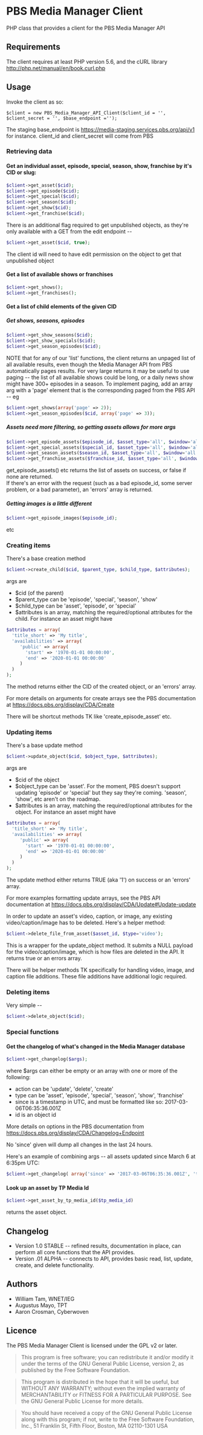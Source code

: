 # PBS Media Manager Client
PHP class that provides a client for the PBS Media Manager API

## Requirements
The client requires at least PHP version 5.6, and the cURL library <http://php.net/manual/en/book.curl.php>

## Usage
Invoke the client as so:

`$client = new PBS_Media_Manager_API_Client($client_id = '', $client_secret = '', $base_endpoint ='');`

The staging base_endpoint is 
https://media-staging.services.pbs.org/api/v1 
for instance.
client_id and client_secret will come from PBS

### Retrieving data

#### Get an individual asset, episode, special, season, show, franchise by it's CID or slug:

```php
$client->get_asset($cid);
$client->get_episode($cid);
$client->get_special($cid);
$client->get_season($cid);
$client->get_show($cid);
$client->get_franchise($cid);
```

There is an additional flag required to get unpublished objects, as they're only available with a GET from the edit endpoint -- 

```php
$client->get_asset($cid, true);
```
The client id will need to have edit permission on the object to get that unpublished object


#### Get a list of available shows or franchises 

```php
$client->get_shows();
$client->get_franchises();
```

#### Get a list of child elements of the given CID 

##### Get shows, seasons, episodes 

```php
$client->get_show_seasons($cid);
$client->get_show_specials($cid);
$client->get_season_episodes($cid);
```

NOTE that for any of our 'list' functions, the client returns an unpaged list of all available results, even though the Media Manager API from PBS automatically pages results. 
For very large returns it may be useful to use paging -- the list of all available shows could be long, or a daily news show might have 300+ episodes in a season. 
To implement paging, add an array arg with a 'page' element that is the corresponding paged from the PBS API -- eg 

```php
$client->get_shows(array('page' => 2));
$client->get_season_episodes($cid, array('page' => 3));
```

##### Assets need more filtering, so getting assets allows for more args

```php
$client->get_episode_assets($episode_id, $asset_type='all', $window='all');
$client->get_special_assets($special_id, $asset_type='all', $window='all');
$client->get_season_assets($season_id, $asset_type='all', $window='all');
$client->get_franchise_assets($franchise_id, $asset_type='all', $window='all');
```

get_episode_assets() etc returns the list of assets on success, or false if none are returned.  
If there's an error with the request (such as a bad episode_id, some server problem, or a bad parameter), an 'errors' array is returned.


##### Getting images is a little different

```php
$client->get_episode_images($episode_id);
```
etc

### Creating items

There's a base creation method

```php
$client->create_child($cid, $parent_type, $child_type, $attributes);
```
args are
* $cid (of the parent)
* $parent_type can be 'episode', 'special', 'season', 'show'
* $child_type can be 'asset', 'episode', or 'special'
* $attributes is an array, matching the required/optional attributes for the child.  For instance an asset might have

```php
$attributes = array(
  'title_short' => 'My title',
  'availabilities' => array(
     'public' => array( 
       'start' => '1970-01-01 00:00:00',
       'end' => '2020-01-01 00:00:00'
     )
  )
);
```

The method returns either the CID of the created object, or an 'errors' array.

For more details on arguments for create arrays see the PBS documentation at <https://docs.pbs.org/display/CDA/Create>

There will be shortcut methods TK like 'create_episode_asset' etc.



### Updating items

There's a base update method

```php
$client->update_object($cid, $object_type, $attributes);
```

args are
* $cid of the object 
* $object_type can be 'asset'.   For the moment, PBS doesn't support updating 'episode' or 'special' but they say they're coming.  'season', 'show', etc aren't on the roadmap.
* $attributes is an array, matching the required/optional attributes for the object.  For instance an asset might have
```php
$attributes = array(
  'title_short' => 'My title',
  'availabilities' => array(
     'public' => array(
       'start' => '1970-01-01 00:00:00',
       'end' => '2020-01-01 00:00:00'
     )
  )
);
```

The update method either returns TRUE (aka '1') on success or an 'errors' array.

For more examples formatting update arrays, see the PBS API documentation at <https://docs.pbs.org/display/CDA/Update#Update-update>

In order to update an asset's video, caption, or image, any existing video/caption/image has to be deleted.  Here's a helper method:

```php
$client->delete_file_from_asset($asset_id, $type='video');
```

This is a wrapper for the update_object method.  It submits a NULL payload for the video/caption/image, which is how files are deleted in the API.  It returns true or an errors array.

There will be helper methods TK specifically for handling video, image, and caption file additions.   These file additions have additional logic required.


### Deleting items

Very simple -- 

```php
$client->delete_object($cid);
```


### Special functions

#### Get the changelog of what's changed in the Media Manager database

```php
$client->get_changelog($args);
```
where $args can either be empty or an array with one or more of the following:

* action can be 'update', 'delete', 'create'
* type can be 'asset', 'episode', 'special', 'season', 'show', 'franchise' 
* since is a timestamp in UTC, and must be formatted like so: 2017-03-06T06:35:36.001Z
* id is an object id

More details on options in the PBS documentation from <https://docs.pbs.org/display/CDA/Changelog+Endpoint>

No 'since' given will dump all changes in the last 24 hours.

Here's an example of combining args -- all assets updated since March 6 at 6:35pm UTC:

```php
$client->get_changelog( array('since' => '2017-03-06T06:35:36.001Z', 'type' => 'asset', 'action' => 'update'));
```

#### Look up an asset by TP Media Id

```php
$client->get_asset_by_tp_media_id($tp_media_id)
```

returns the asset object.


## Changelog
* Version 1.0 STABLE -- refined results, documentation in place, can perform all core functions that the API provides.
* Version .01 ALPHA -- connects to API, provides basic read, list, update, create, and delete functionality.

## Authors
* William Tam, WNET/IEG
* Augustus Mayo, TPT
* Aaron Crosman, Cyberwoven

## Licence
The PBS Media Manager Client is licensed under the GPL v2 or later.

> This program is free software; you can redistribute it and/or modify
it under the terms of the GNU General Public License, version 2, as
published by the Free Software Foundation.

> This program is distributed in the hope that it will be useful,
but WITHOUT ANY WARRANTY; without even the implied warranty of
MERCHANTABILITY or FITNESS FOR A PARTICULAR PURPOSE.  See the
GNU General Public License for more details.

> You should have received a copy of the GNU General Public License
along with this program; if not, write to the Free Software
Foundation, Inc., 51 Franklin St, Fifth Floor, Boston, MA  02110-1301  USA



